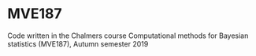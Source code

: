 # MVE187
Code written in the Chalmers course Computational methods for Bayesian statistics (MVE187), Autumn semester 2019
